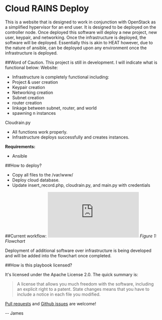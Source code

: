 # Cloud RAINS Deploy
This is a website that is designed to work in conjunction with OpenStack as a simplified hypervisor for an end user.  It is designed to be deployed on the controller node. Once deployed this software will deploy a new project, new user, keypair, and networking. Once the infrastructure is deployed, the software will be deployed.  Essentially this is akin to HEAT however, due to the nature of ansible, can be deployed upon any environment once the infrastructure is deployed. 

##Word of Caution. 
This project is still in development.  I will indicate what is functional below:
Website:
- Infrastructure is completely functional including:
 - Project & user creation
 - Keypair creation
 - Networking creation
 - Subnet creation
 - router creation
 - linkage between subnet, router, and world
 - spawning n instances
 

Cloudrain.py
- All functions work properly.
- Infrastructure deploys successfully and creates instances.


**Requirements:**
* Ansible

##How to deploy?
* Copy all files to the /var/www/
* Deploy cloud database.
* Update insert_record.php, cloudrain.py, and main.py with credentials

##Current workflow:
![flowchart.pdf](https://github.com/JamesOBenson/Cloud-RAIN/blob/master/docs/flowchart.pdf)
*Figure 1: Flowchart*

Deployment of additional software over infrastructure is being developed and will be added into the flowchart once completed.

##How is this playbook licensed?

It's licensed under the Apache License 2.0. The quick summary is:

> A license that allows you much freedom with the software, including an explicit right to a patent. State changes means that you have to include a notice in each file you modified. 

[Pull requests](https://github.com/JamesOBenson/Cloud-RAIN/pulls) and [Github issues](https://github.com/JamesOBenson/Cloud-RAIN/issues) are welcome!

-- James